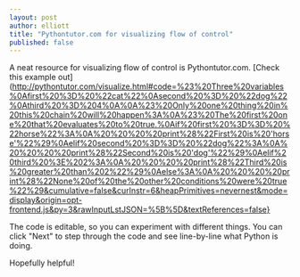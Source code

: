 ```yaml
---
layout: post
author: elliott
title: "Pythontutor.com for visualizing flow of control"
published: false
---
```


A neat resource for visualizing flow of control is Pythontutor.com. [Check this example out](http://pythontutor.com/visualize.html#code=%23%20Three%20variables%0Afirst%20%3D%20%22cat%22%0Asecond%20%3D%20%22dog%22%0Athird%20%3D%204%0A%0A%23%20Only%20one%20thing%20in%20this%20chain%20will%20happen%3A%0A%23%20The%20first%20one%20that%20evaluates%20to%20true.%0Aif%20first%20%3D%3D%20%22horse%22%3A%0A%20%20%20%20print%28%22First%20is%20'horse'%22%29%0Aelif%20second%20%3D%3D%20%22dog%22%3A%0A%20%20%20%20print%28%22Second%20is%20'dog'%22%29%0Aelif%20third%20%3E%202%3A%0A%20%20%20%20print%28%22Third%20is%20greater%20than%202%22%29%0Aelse%3A%0A%20%20%20%20print%28%22None%20of%20the%20other%20conditions%20were%20true%22%29&cumulative=false&curInstr=6&heapPrimitives=nevernest&mode=display&origin=opt-frontend.js&py=3&rawInputLstJSON=%5B%5D&textReferences=false}

The code is editable, so you can experiment with different things. You can click "Next" to step through the code and see line-by-line what Python is doing.

Hopefully helpful!
